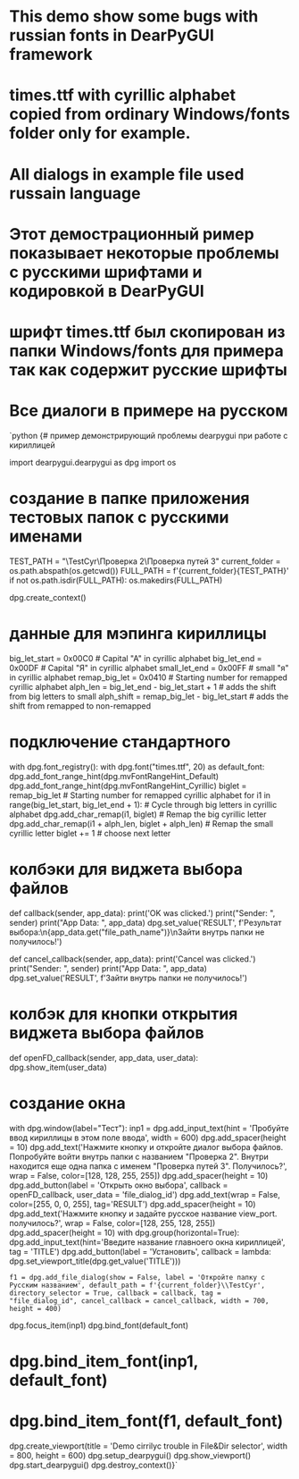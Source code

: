 # This demo show some bugs with russian fonts in DearPyGUI framework
# times.ttf with cyrillic alphabet copied from ordinary Windows/fonts folder only for example.
# All dialogs in example file used russain language

# Этот демострационный ример показывает некоторые проблемы с русскими шрифтами и кодировкой в DearPyGUI
# шрифт times.ttf был скопирован из папки Windows/fonts для примера так как содержит русские шрифты
# Все диалоги в примере на русском

`python {# пример демонстрирующий проблемы dearpygui при работе с кириллицей

import dearpygui.dearpygui as dpg
import os

# создание в папке приложения тестовых папок с русскими именами
TEST_PATH = "\\TestCyr\\Проверка 2\\Проверка путей 3"
current_folder = os.path.abspath(os.getcwd())
FULL_PATH = f'{current_folder}{TEST_PATH}'
if not os.path.isdir(FULL_PATH):
	os.makedirs(FULL_PATH)

dpg.create_context()
# данные для мэпинга кириллицы
big_let_start = 0x00C0  # Capital "A" in cyrillic alphabet
big_let_end = 0x00DF  # Capital "Я" in cyrillic alphabet
small_let_end = 0x00FF  # small "я" in cyrillic alphabet
remap_big_let = 0x0410  # Starting number for remapped cyrillic alphabet
alph_len = big_let_end - big_let_start + 1  # adds the shift from big letters to small
alph_shift = remap_big_let - big_let_start  # adds the shift from remapped to non-remapped

# подключение стандартного 
with dpg.font_registry():
	with dpg.font("times.ttf", 20) as default_font:
		dpg.add_font_range_hint(dpg.mvFontRangeHint_Default)
		dpg.add_font_range_hint(dpg.mvFontRangeHint_Cyrillic)
		biglet = remap_big_let  # Starting number for remapped cyrillic alphabet
		for i1 in range(big_let_start, big_let_end + 1):  # Cycle through big letters in cyrillic alphabet
			dpg.add_char_remap(i1, biglet)  # Remap the big cyrillic letter
			dpg.add_char_remap(i1 + alph_len, biglet + alph_len)  # Remap the small cyrillic letter
			biglet += 1  # choose next letter

# колбэки для виджета выбора файлов
def callback(sender, app_data):
	print('OK was clicked.')
	print("Sender: ", sender)
	print("App Data: ", app_data)
	dpg.set_value('RESULT', f'Результат выбора:\n{app_data.get("file_path_name")}\nЗайти внутрь папки не получилось!')

def cancel_callback(sender, app_data):
	print('Cancel was clicked.')
	print("Sender: ", sender)
	print("App Data: ", app_data)
	dpg.set_value('RESULT', f'Зайти внутрь папки не получилось!')


# колбэк для кнопки открытия виджета выбора файлов
def openFD_callback(sender, app_data, user_data):
	dpg.show_item(user_data)

# создание окна
with dpg.window(label="Тест"):
	inp1 = dpg.add_input_text(hint = 'Пробуйте ввод кириллицы в этом поле ввода',  width = 600)
	dpg.add_spacer(height = 10)
	dpg.add_text('Нажмите кнопку и откройте диалог выбора файлов. Попробуйте войти внутрь папки с названием "Проверка 2". Внутри находится еще одна папка с именем "Проверка путей 3". Получилось?', wrap = False, color=[128, 128, 255, 255])
	dpg.add_spacer(height = 10)
	dpg.add_button(label = 'Открыть окно выбора', callback = openFD_callback, user_data = 'file_dialog_id')
	dpg.add_text(wrap = False, color=[255, 0, 0, 255], tag='RESULT')
	dpg.add_spacer(height = 10)
	dpg.add_text('Нажмите кнопку и задайте русское название view_port. получилось?', wrap = False, color=[128, 255, 128, 255])
	dpg.add_spacer(height = 10)
	with dpg.group(horizontal=True):
		dpg.add_input_text(hint='Введите название главноего окна кириллицей', tag = 'TITLE')
		dpg.add_button(label = 'Установить', callback = lambda: dpg.set_viewport_title(dpg.get_value('TITLE')))

	f1 = dpg.add_file_dialog(show = False, label = 'Откройте папку с Русским названием', default_path = f'{current_folder}\\TestCyr', directory_selector = True, callback = callback, tag = "file_dialog_id", cancel_callback = cancel_callback, width = 700, height = 400)

dpg.focus_item(inp1)
dpg.bind_font(default_font)
# dpg.bind_item_font(inp1, default_font)
# dpg.bind_item_font(f1, default_font)

dpg.create_viewport(title = 'Demo cirrilyc trouble in File&Dir selector', width = 800, height = 600)
dpg.setup_dearpygui()
dpg.show_viewport()
dpg.start_dearpygui()
dpg.destroy_context()}`
